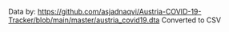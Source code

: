 Data by: https://github.com/asjadnaqvi/Austria-COVID-19-Tracker/blob/main/master/austria_covid19.dta
Converted to CSV
